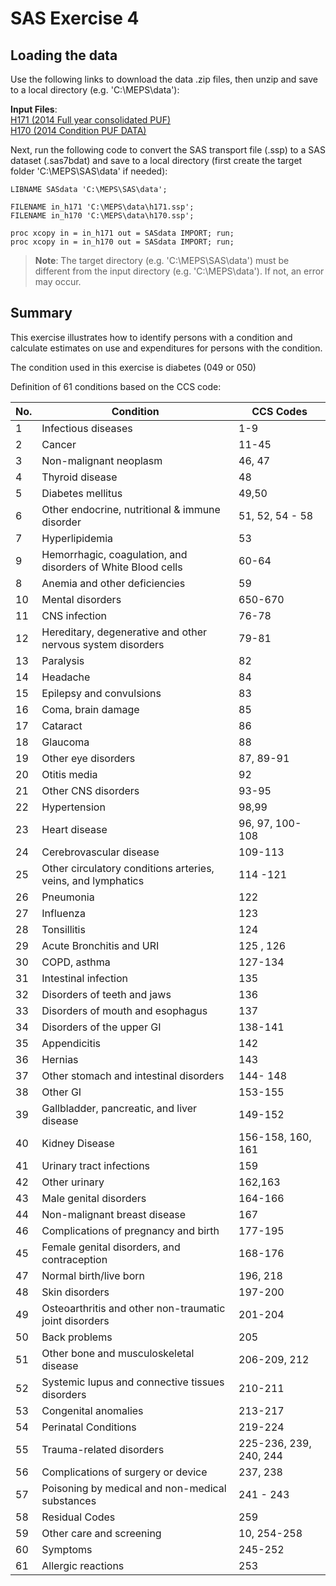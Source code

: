 # SAS Exercise 4

## Loading the data
Use the following links to download the data .zip files, then unzip and save to a local directory (e.g. 'C:\MEPS\data'):

<b>Input Files</b>:
<br>[H171  (2014 Full year consolidated PUF)](https://meps.ahrq.gov/mepsweb/data_files/pufs/h171ssp.zip)
<br>[H170 (2014 Condition PUF DATA)](https://meps.ahrq.gov/mepsweb/data_files/pufs/h170ssp.zip)

Next, run the following code to convert the SAS transport file (.ssp) to a SAS dataset (.sas7bdat) and save to a local directory (first create the target folder 'C:\MEPS\SAS\data' if needed):
``` sas
LIBNAME SASdata 'C:\MEPS\SAS\data';

FILENAME in_h171 'C:\MEPS\data\h171.ssp';
FILENAME in_h170 'C:\MEPS\data\h170.ssp';

proc xcopy in = in_h171 out = SASdata IMPORT; run;
proc xcopy in = in_h170 out = SASdata IMPORT; run;
```
> <b>Note</b>: The target directory (e.g. 'C:\MEPS\SAS\data') must be different from the input directory (e.g. 'C:\MEPS\data'). If not, an error may occur.


## Summary
This exercise illustrates how to identify persons with a condition and calculate estimates on use and expenditures for persons with the condition.

The condition used in this exercise is diabetes (049 or 050)

Definition of 61 conditions based on the CCS code:

No. | Condition | CCS Codes
-------|------------- |-------------
1|Infectious diseases |1-9
2|  Cancer   | 11-45
3|  Non-malignant neoplasm  |46, 47
4|  Thyroid disease  |48
5|  Diabetes mellitus| 49,50
6|  Other endocrine, nutritional & immune disorder  |51, 52, 54 - 58
7|  Hyperlipidemia   |53
9|  Hemorrhagic, coagulation, and disorders of White Blood cells | 60-64
8|  Anemia and other deficiencies  |59
10| Mental disorders |650-670
11| CNS infection  |76-78
12| Hereditary, degenerative and other nervous system disorders  |79-81
13| Paralysis |82
14| Headache |84
15| Epilepsy and convulsions   |83
16| Coma, brain damage |85
17| Cataract|86
18| Glaucoma | 88
19| Other eye disorders  | 87, 89-91
20| Otitis media | 92
21| Other CNS disorders  | 93-95
22| Hypertension | 98,99
23| Heart disease| 96, 97, 100-108
24| Cerebrovascular disease| 109-113
25| Other circulatory conditions arteries, veins, and lymphatics| 114 -121
26| Pneumonia| 122
27| Influenza| 123
28| Tonsillitis  | 124
29| Acute Bronchitis and URI   | 125 , 126
30| COPD, asthma | 127-134
31| Intestinal infection | 135
32| Disorders of teeth and jaws| 136
33| Disorders of mouth and esophagus   | 137
34| Disorders of the upper GI  | 138-141
35| Appendicitis | 142
36| Hernias| 143
37| Other stomach and intestinal disorders   | 144- 148
38| Other GI | 153-155
39| Gallbladder, pancreatic, and liver disease   | 149-152
40| Kidney Disease   | 156-158, 160, 161
41| Urinary tract infections   | 159
42| Other urinary| 162,163
43| Male genital disorders | 164-166
44| Non-malignant breast disease   | 167
46| Complications of pregnancy and birth | 177-195
45| Female genital disorders, and contraception  | 168-176
47| Normal birth/live born | 196, 218
48| Skin disorders   | 197-200
49| Osteoarthritis and other non-traumatic joint disorders |201-204
50| Back problems| 205
51| Other bone and musculoskeletal  disease  | 206-209, 212
52| Systemic lupus and connective tissues disorders  | 210-211
53| Congenital anomalies | 213-217
54| Perinatal Conditions | 219-224
55| Trauma-related disorders   | 225-236, 239, 240, 244
56| Complications of surgery or device | 237, 238
57| Poisoning by medical and non-medical substances  | 241 - 243
58| Residual Codes   | 259
59| Other care and screening   | 10, 254-258
60| Symptoms | 245-252
61| Allergic reactions   | 253
